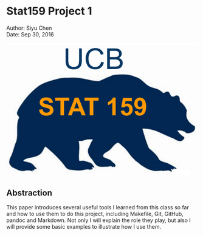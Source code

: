 # Stat159 Project 1    
Author: Siyu Chen  
Date:   Sep 30, 2016  

![stat159-logo](https://raw.githubusercontent.com/sychen0315/stat159-fall-2016/master/images/stat159-logo.png)


## Abstraction

This paper introduces several useful tools I learned from this class so far and how to use them to do this project, including Makefile, Git, GitHub, pandoc and Markdown. Not only I will explain the role they play, but also I will provide some basic examples to illustrate how I use them.

